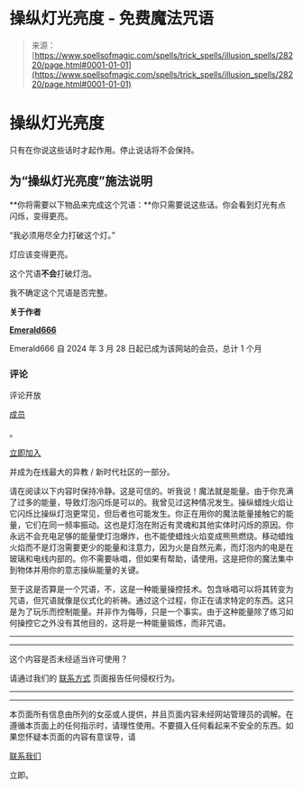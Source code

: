 <!--yml

类别：未分类

日期：2024-06-12 19:17:51

-->

# 操纵灯光亮度 - 免费魔法咒语

> 来源：[https://www.spellsofmagic.com/spells/trick_spells/illusion_spells/28220/page.html#0001-01-01](https://www.spellsofmagic.com/spells/trick_spells/illusion_spells/28220/page.html#0001-01-01)

<main role="main">

# 操纵灯光亮度

只有在你说这些话时才起作用。停止说话将不会保持。

## 为“操纵灯光亮度”施法说明

**你将需要以下物品来完成这个咒语：**你只需要说这些话。你会看到灯光有点闪烁，变得更亮。

“我必须用尽全力打破这个灯。”

灯应该变得更亮。

这个咒语**不会**打破灯泡。

我不确定这个咒语是否完整。

**关于作者**

[**Emerald666**](/profile.html?profile=693966)

Emerald666 自 2024 年 3 月 28 日起已成为该网站的会员，总计 1 个月

### 评论

评论开放

[成员](/login.html)

。

[立即加入](/login.html)

并成为在线最大的异教 / 新时代社区的一部分。

请在阅读以下内容时保持冷静。这是可信的。听我说！魔法就是能量。由于你充满了过多的能量，导致灯泡闪烁是可以的。我曾见过这种情况发生。操纵蜡烛火焰让它闪烁比操纵灯泡更常见，但后者也可能发生。你正在用你的魔法能量接触它的能量，它们在同一频率振动。这也是灯泡在附近有灵魂和其他实体时闪烁的原因。你永远不会充电足够的能量使灯泡爆炸，也不能使蜡烛火焰变成熊熊燃烧。移动蜡烛火焰而不是灯泡需要更少的能量和注意力，因为火是自然元素，而灯泡内的电是在玻璃和电线内部的。你不需要咏唱，但如果有帮助，请使用。这是把你的魔法集中到物体并用你的意志操纵能量的关键。

至于这是否算是一个咒语，不，这是一种能量操控技术。包含咏唱可以将其转变为咒语，但咒语就像是仪式化的祈祷。通过这个过程，你正在请求特定的东西。这只是为了玩乐而控制能量。并非作为侮辱，只是一个事实。由于这种能量除了练习如何操控它之外没有其他目的，这将是一种能量锻炼，而非咒语。

* * *

* * *

这个内容是否未经适当许可使用？

请通过我们的 [联系方式](/contact.html?comment=copyright&offending=https%3a%2f%2fwww%2espellsofmagic%2ecom%2fspells%2ftrick%5fspells%2fillusion%5fspells%2f28220%2fpage%2ehtml) 页面报告任何侵权行为。

* * *

*****

本页面所有信息由所列的女巫或人提供，并且页面内容未经网站管理员的调解。在遵循本页面上的任何指示时，请理性使用。不要摄入任何看起来不安全的东西。如果您怀疑本页面的内容有意误导，请

[联系我们](/contact.html)

立即。

</main>

